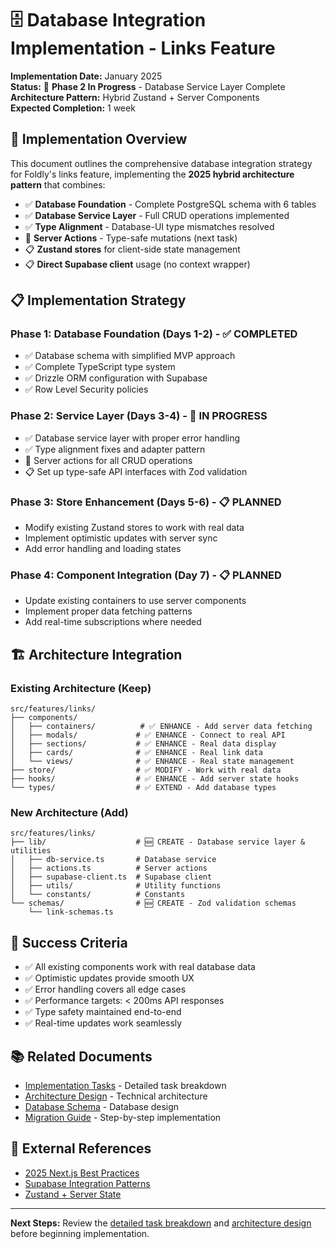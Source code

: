 # 🗄️ Database Integration Implementation - Links Feature

**Implementation Date:** January 2025  
**Status:** 🎯 **Phase 2 In Progress** - Database Service Layer Complete  
**Architecture Pattern:** Hybrid Zustand + Server Components  
**Expected Completion:** 1 week

## 🎯 Implementation Overview

This document outlines the comprehensive database integration strategy for Foldly's links feature, implementing the **2025 hybrid architecture pattern** that combines:

- ✅ **Database Foundation** - Complete PostgreSQL schema with 6 tables
- ✅ **Database Service Layer** - Full CRUD operations implemented
- ✅ **Type Alignment** - Database-UI type mismatches resolved
- 🎯 **Server Actions** - Type-safe mutations (next task)
- 📋 **Zustand stores** for client-side state management
- 📋 **Direct Supabase client** usage (no context wrapper)

## 📋 Implementation Strategy

### **Phase 1: Database Foundation** (Days 1-2) - ✅ **COMPLETED**

- ✅ Database schema with simplified MVP approach
- ✅ Complete TypeScript type system
- ✅ Drizzle ORM configuration with Supabase
- ✅ Row Level Security policies

### **Phase 2: Service Layer** (Days 3-4) - 🎯 **IN PROGRESS**

- ✅ Database service layer with proper error handling
- ✅ Type alignment fixes and adapter pattern
- 🎯 Server actions for all CRUD operations
- 📋 Set up type-safe API interfaces with Zod validation

### **Phase 3: Store Enhancement** (Days 5-6) - 📋 **PLANNED**

- Modify existing Zustand stores to work with real data
- Implement optimistic updates with server sync
- Add error handling and loading states

### **Phase 4: Component Integration** (Day 7) - 📋 **PLANNED**

- Update existing containers to use server components
- Implement proper data fetching patterns
- Add real-time subscriptions where needed

## 🏗️ Architecture Integration

### **Existing Architecture (Keep)**

```
src/features/links/
├── components/
│   ├── containers/          # ✅ ENHANCE - Add server data fetching
│   ├── modals/             # ✅ ENHANCE - Connect to real API
│   ├── sections/           # ✅ ENHANCE - Real data display
│   ├── cards/              # ✅ ENHANCE - Real link data
│   └── views/              # ✅ ENHANCE - Real state management
├── store/                  # ✅ MODIFY - Work with real data
├── hooks/                  # ✅ ENHANCE - Add server state hooks
└── types/                  # ✅ EXTEND - Add database types
```

### **New Architecture (Add)**

```
src/features/links/
├── lib/                    # 🆕 CREATE - Database service layer & utilities
│   ├── db-service.ts       # Database service
│   ├── actions.ts          # Server actions
│   ├── supabase-client.ts  # Supabase client
│   ├── utils/              # Utility functions
│   └── constants/          # Constants
└── schemas/                # 🆕 CREATE - Zod validation schemas
    └── link-schemas.ts
```

## 🎯 Success Criteria

- ✅ All existing components work with real database data
- ✅ Optimistic updates provide smooth UX
- ✅ Error handling covers all edge cases
- ✅ Performance targets: < 200ms API responses
- ✅ Type safety maintained end-to-end
- ✅ Real-time updates work seamlessly

## 📚 Related Documents

- [Implementation Tasks](./TASKS.md) - Detailed task breakdown
- [Architecture Design](./ARCHITECTURE.md) - Technical architecture
- [Database Schema](./DATABASE_SCHEMA.md) - Database design
- [Migration Guide](./MIGRATION_GUIDE.md) - Step-by-step implementation

## 🔗 External References

- [2025 Next.js Best Practices](https://nextjs.org/docs/app/building-your-application/upgrading/codemods)
- [Supabase Integration Patterns](https://supabase.com/blog/new-supabase-docs-built-with-nextjs)
- [Zustand + Server State](https://www.restack.io/docs/supabase-knowledge-supabase-nextjs-integration)

---

**Next Steps:** Review the [detailed task breakdown](./TASKS.md) and [architecture design](./ARCHITECTURE.md) before beginning implementation.
